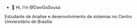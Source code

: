 - 👋 Hi, I’m @DaviGsSousa


Estudante de Analise e desenvolvimento de sistemas no Centro Universitário de Brasília
